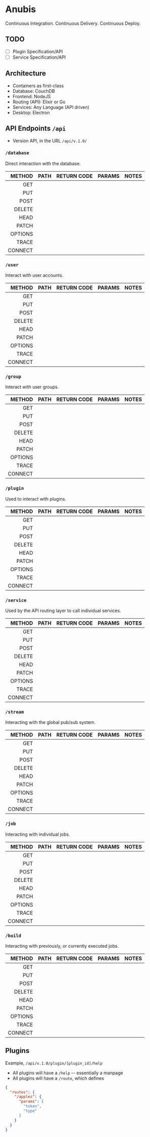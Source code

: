 # Anubis

Continuous Integration. Continuous Delivery. Continuous Deploy.

## TODO
- [ ] Plugin Specification/API
- [ ] Service Specification/API

## Architecture

- Containers as first-class
- Database: CouchDB
- Frontend: NodeJS
- Routing (API): Elixir or Go
- Services: Any Language (API driven)
- Desktop: Electron

## API Endpoints `/api`

- Version API, in the URL `/api/v.1.0/`


### `/database`
Direct interaction with the database.

|METHOD  | PATH  | RETURN CODE | PARAMS | NOTES |
|-------:|-------|-------------|--------|-------|
|GET   |  |   |   |   |
|PUT   |   |   |   |   |
|POST   |   |   |   |   |
|DELETE   |   |   |   |   |
|HEAD | | | | |
|PATCH | | | | |
|OPTIONS | | | | |
|TRACE | | | | |
|CONNECT | | | | |


### `/user`
Interact with user accounts.

|METHOD  | PATH  | RETURN CODE | PARAMS | NOTES |
|-------:|-------|-------------|--------|-------|
|GET   |  |   |   |   |
|PUT   |   |   |   |   |
|POST   |   |   |   |   |
|DELETE   |   |   |   |   |
|HEAD | | | | |
|PATCH | | | | |
|OPTIONS | | | | |
|TRACE | | | | |
|CONNECT | | | | |

### `/group`
Interact with user groups.

|METHOD  | PATH  | RETURN CODE | PARAMS | NOTES |
|-------:|-------|-------------|--------|-------|
|GET   |  |   |   |   |
|PUT   |   |   |   |   |
|POST   |   |   |   |   |
|DELETE   |   |   |   |   |
|HEAD | | | | |
|PATCH | | | | |
|OPTIONS | | | | |
|TRACE | | | | |
|CONNECT | | | | |

### `/plugin`
Used to interact with plugins.

|METHOD  | PATH  | RETURN CODE | PARAMS | NOTES |
|-------:|-------|-------------|--------|-------|
|GET   |  |   |   |   |
|PUT   |   |   |   |   |
|POST   |   |   |   |   |
|DELETE   |   |   |   |   |
|HEAD | | | | |
|PATCH | | | | |
|OPTIONS | | | | |
|TRACE | | | | |
|CONNECT | | | | |

### `/service`
Used by the API routing layer to call individual services.

|METHOD  | PATH  | RETURN CODE | PARAMS | NOTES |
|-------:|-------|-------------|--------|-------|
|GET   |  |   |   |   |
|PUT   |   |   |   |   |
|POST   |   |   |   |   |
|DELETE   |   |   |   |   |
|HEAD | | | | |
|PATCH | | | | |
|OPTIONS | | | | |
|TRACE | | | | |
|CONNECT | | | | |

### `/stream`
Interacting with the global pub/sub system.

|METHOD  | PATH  | RETURN CODE | PARAMS | NOTES |
|-------:|-------|-------------|--------|-------|
|GET   |  |   |   |   |
|PUT   |   |   |   |   |
|POST   |   |   |   |   |
|DELETE   |   |   |   |   |
|HEAD | | | | |
|PATCH | | | | |
|OPTIONS | | | | |
|TRACE | | | | |
|CONNECT | | | | |

### `/job`
Interacting with individual jobs.

|METHOD  | PATH  | RETURN CODE | PARAMS | NOTES |
|-------:|-------|-------------|--------|-------|
|GET   |  |   |   |   |
|PUT   |   |   |   |   |
|POST   |   |   |   |   |
|DELETE   |   |   |   |   |
|HEAD | | | | |
|PATCH | | | | |
|OPTIONS | | | | |
|TRACE | | | | |
|CONNECT | | | | |

### `/build`
Interacting with previously, or currently executed jobs.

|METHOD  | PATH  | RETURN CODE | PARAMS | NOTES |
|-------:|-------|-------------|--------|-------|
|GET   |  |   |   |   |
|PUT   |   |   |   |   |
|POST   |   |   |   |   |
|DELETE   |   |   |   |   |
|HEAD | | | | |
|PATCH | | | | |
|OPTIONS | | | | |
|TRACE | | | | |
|CONNECT | | | | |


## Plugins

Example, `/api/v.1.0/plugin/[plugin_id]/help`

- All plugins will have a `/help` -- essentially a manpage
- All plugins will have a `/route`, which defines

```json
{
  "routes": {
    "/apples": {
      "params": [
        "token",
        "type"
      ]
    }
  }
}
```
